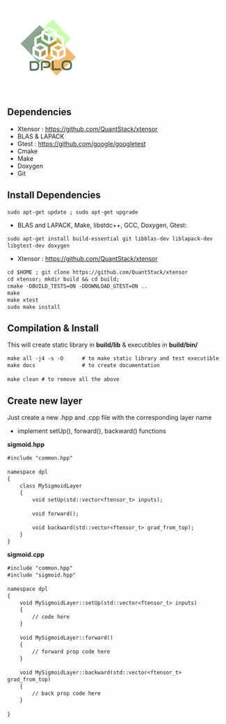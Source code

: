 ![DPLO](.dpl_logo.png?raw=true "Deep Learning & Optimization")

## Dependencies

- Xtensor : https://github.com/QuantStack/xtensor
- BLAS & LAPACK
- Gtest : https://github.com/google/googletest
- Cmake
- Make
- Doxygen
- Git


## Install Dependencies

<!--```-->
    sudo apt-get update ; sudo apt-get upgrade
<!--```-->

- BLAS and LAPACK, Make, libstdc++, GCC, Doxygen, Gtest:

<!--```-->
    sudo apt-get install build-essential git libblas-dev liblapack-dev libgtest-dev doxygen
<!--```-->

- Xtensor : https://github.com/QuantStack/xtensor

<!--```-->
    cd $HOME ; git clone https://github.com/QuantStack/xtensor
    cd xtensor; mkdir build && cd build;
    cmake -DBUILD_TESTS=ON -DDOWNLOAD_GTEST=ON ..
    make
    make xtest
    sudo make install

<!--```-->


## Compilation & Install
This will create static library in **build/lib** & executibles in **build/bin/**

<!--```-->
    make all -j4 -s -O      # to make static library and test executible
    make docs               # to create documentation

    make clean # to remove all the above
<!--```-->


## Create new layer
Just create a new .hpp and .cpp file with the corresponding layer name
* implement setUp(), forward(), backward() functions

**sigmoid.hpp**
<!--```-->
    #include "common.hpp"

    namespace dpl
    {
        class MySigmoidLayer
        {
            void setUp(std::vector<ftensor_t> inputs);

            void forward();

            void backward(std::vector<ftensor_t> grad_from_top);
        }
    }

<!--```-->



**sigmoid.cpp**
<!--```-->
    #include "common.hpp"
    #include "sigmoid.hpp"

    namespace dpl
    {
        void MySigmoidLayer::setUp(std::vector<ftensor_t> inputs)
        {
            // code here
        }

        void MySigmoidLayer::forward()
        {
            // forward prop code here
        }   

        void MySigmoidLayer::backward(std::vector<ftensor_t> grad_from_top)
        {
            // back prop code here
        }
        
    }

<!--```-->
